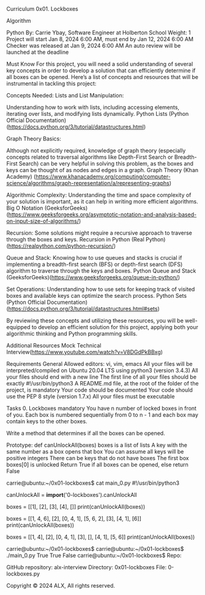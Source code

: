 
Curriculum
0x01. Lockboxes

Algorithm

Python
 By: Carrie Ybay, Software Engineer at Holberton School
 Weight: 1
 Project will start Jan 8, 2024 6:00 AM, must end by Jan 12, 2024 6:00 AM
 Checker was released at Jan 9, 2024 6:00 AM
 An auto review will be launched at the deadline

Must Know
For this project, you will need a solid understanding of several key concepts in order to develop a solution that can efficiently determine if all boxes can be opened. Here’s a list of concepts and resources that will be instrumental in tackling this project:

Concepts Needed:
Lists and List Manipulation:

Understanding how to work with lists, including accessing elements, iterating over lists, and modifying lists dynamically.
Python Lists (Python Official Documentation)(https://docs.python.org/3/tutorial/datastructures.html)


Graph Theory Basics:

Although not explicitly required, knowledge of graph theory (especially concepts related to traversal algorithms like Depth-First Search or Breadth-First Search) can be very helpful in solving this problem, as the boxes and keys can be thought of as nodes and edges in a graph.
Graph Theory (Khan Academy)
(https://www.khanacademy.org/computing/computer-science/algorithms/graph-representation/a/representing-graphs)

Algorithmic Complexity:
Understanding the time and space complexity of your solution is important, as it can help in writing more efficient algorithms.
Big O Notation (GeeksforGeeks)(https://www.geeksforgeeks.org/asymptotic-notation-and-analysis-based-on-input-size-of-algorithms/)


Recursion:
Some solutions might require a recursive approach to traverse through the boxes and keys.
Recursion in Python (Real Python)(https://realpython.com/python-recursion/)


Queue and Stack:
Knowing how to use queues and stacks is crucial if implementing a breadth-first search (BFS) or depth-first search (DFS) algorithm to traverse through the keys and boxes.
Python Queue and Stack (GeeksforGeeks)(https://www.geeksforgeeks.org/queue-in-python/)


Set Operations:
Understanding how to use sets for keeping track of visited boxes and available keys can optimize the search process.
Python Sets (Python Official Documentation)(https://docs.python.org/3/tutorial/datastructures.html#sets)


By reviewing these concepts and utilizing these resources, you will be well-equipped to develop an efficient solution for this project, applying both your algorithmic thinking and Python programming skills.

Additional Resources
Mock Technical Interview(https://www.youtube.com/watch?v=V8DGdPkBBxg)



Requirements
General
Allowed editors: vi, vim, emacs
All your files will be interpreted/compiled on Ubuntu 20.04 LTS using python3 (version 3.4.3)
All your files should end with a new line
The first line of all your files should be exactly #!/usr/bin/python3
A README.md file, at the root of the folder of the project, is mandatory
Your code should be documented
Your code should use the PEP 8 style (version 1.7.x)
All your files must be executable

Tasks
0. Lockboxes
mandatory
You have n number of locked boxes in front of you. Each box is numbered sequentially from 0 to n - 1 and each box may contain keys to the other boxes.

Write a method that determines if all the boxes can be opened.

Prototype: def canUnlockAll(boxes)
boxes is a list of lists
A key with the same number as a box opens that box
You can assume all keys will be positive integers
There can be keys that do not have boxes
The first box boxes[0] is unlocked
Return True if all boxes can be opened, else return False

carrie@ubuntu:~/0x01-lockboxes$ cat main_0.py
#!/usr/bin/python3

canUnlockAll = __import__('0-lockboxes').canUnlockAll

boxes = [[1], [2], [3], [4], []]
print(canUnlockAll(boxes))

boxes = [[1, 4, 6], [2], [0, 4, 1], [5, 6, 2], [3], [4, 1], [6]]
print(canUnlockAll(boxes))

boxes = [[1, 4], [2], [0, 4, 1], [3], [], [4, 1], [5, 6]]
print(canUnlockAll(boxes))

carrie@ubuntu:~/0x01-lockboxes$
carrie@ubuntu:~/0x01-lockboxes$ ./main_0.py
True
True
False
carrie@ubuntu:~/0x01-lockboxes$
Repo:

GitHub repository: alx-interview
Directory: 0x01-lockboxes
File: 0-lockboxes.py
  
Copyright © 2024 ALX, All rights reserved.



